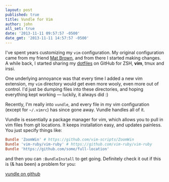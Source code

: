 ```yaml
---
layout: post
published: true
title: Vundle for Vim
author: john
all_set: true
date: '2013-11-11 09:57:57 -0500'
date_gmt: '2013-11-11 14:57:57 -0500'
---
```


I've spent years customizing my `vim` configuration.  My original configuration
came from my friend [Mat Brown](https://twitter.com/0utoftime), and from there
I started making changes.  A while back, I started sharing my
[dotfiles](https://github.com/seejohnrun/dotfiles) on GitHub for ZSH, __vim__,
tmux and irssi.

One underlying annoyance was that every time I added a new vim extension,
my `vim` directory would get even more wooly, even more out of control.  I'd
just be dumping files into these directories, and hoping everything kept
working &mdash; luckily, it always did :)

Recently, I'm really into `vundle`, and every file in my vim
configuration (except for `~/.vimrc`) has since gone away.  Vundle handles all
of it.

Vundle is essentially a package manager for vim, which allows you to pull in
vim files from git locations.  It keeps installation easy, and updates painless.
You just specify things like:

``` ruby
Bundle 'ZoomWin' # https://github.com/vim-scripts/ZoomWin
Bundle 'vim-ruby/vim-ruby' # https://github.com/vim-ruby/vim-ruby
Bundle 'https://github.com/some/full-location'
```

and then you can `:BundleInstall` to get going.  Definitely check it out if
this is (& has been) a problem for you:

[vundle on github](https://github.com/gmarik/vundle)
